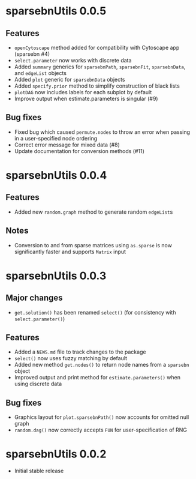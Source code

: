 # sparsebnUtils 0.0.5

## Features

* `openCytoscape` method added for compatibility with Cytoscape app (sparsebn #4)
* `select.parameter` now works with discrete data
* Added `summary` generics for `sparsebnPath`, `sparsebnFit`, `sparsebnData`, and
`edgeList` objects
* Added `plot` generic for `sparsebnData` objects
* Added `specify.prior` method to simplify construction of black lists
* `plotDAG` now includes labels for each subplot by default
* Improve output when estimate.parameters is singular (#9)

## Bug fixes

* Fixed bug which caused `permute.nodes` to throw an error when passing in a user-specified node ordering
* Correct error message for mixed data (#8)
* Update documentation for conversion methods (#11)

# sparsebnUtils 0.0.4

## Features

* Added new `random.graph` method to generate random `edgeList`s

## Notes

* Conversion to and from sparse matrices using `as.sparse` is now significantly faster and supports `Matrix` input

# sparsebnUtils 0.0.3

## Major changes

* `get.solution()` has been renamed `select()` (for consistency with `select.parameter()`)

## Features

* Added a `NEWS.md` file to track changes to the package
* `select()` now uses fuzzy matching by default
* Added new method `get.nodes()` to return node names from a `sparsebn` object
* Improved output and print method for `estimate.parameters()` when using discrete data

## Bug fixes

* Graphics layout for `plot.sparsebnPath()` now accounts for omitted null graph
* `random.dag()` now correctly accepts `FUN` for user-specification of RNG

# sparsebnUtils 0.0.2

* Initial stable release

